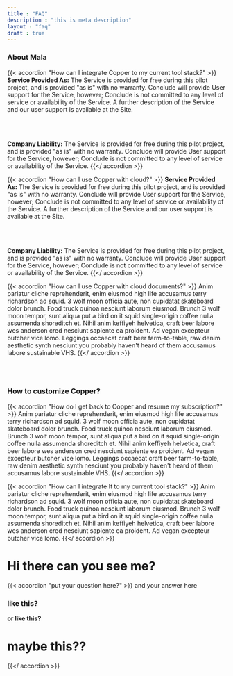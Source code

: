 ```yaml
---
title : "FAQ"
description : "this is meta description"
layout : "faq"
draft : true
---
```


### About Mala

{{< accordion "How can I integrate Copper to my current tool stack?" >}}
**Service Provided As:**
The Service is provided for free during this pilot project, and is provided "as is" with no warranty. Conclude will provide User support for the Service, however; Conclude is not committed to any level of service or availability of the Service. A further description of the Service and our user support is available at the Site.

<br>
<br>

**Company Liability:**
The Service is provided for free during this pilot project, and is provided "as is" with no warranty. Conclude will provide User support for the Service, however; Conclude is not committed to any level of service or availability of the Service.
{{</ accordion >}}

{{< accordion "How can I use Copper with cloud?" >}}
**Service Provided As:**
The Service is provided for free during this pilot project, and is provided "as is" with no warranty. Conclude will provide User support for the Service, however; Conclude is not committed to any level of service or availability of the Service. A further description of the Service and our user support is available at the Site.

<br>
<br>

**Company Liability:**
The Service is provided for free during this pilot project, and is provided "as is" with no warranty. Conclude will provide User support for the Service, however; Conclude is not committed to any level of service or availability of the Service.
{{</ accordion >}}

{{< accordion "How can I use Copper with cloud documents?" >}}
Anim pariatur cliche reprehenderit, enim eiusmod high life accusamus terry richardson ad squid. 3 wolf
moon officia aute, non cupidatat skateboard dolor brunch. Food truck quinoa nesciunt laborum eiusmod.
Brunch 3 wolf moon tempor, sunt aliqua put a bird on it squid single-origin coffee nulla assumenda
shoreditch et. Nihil anim keffiyeh helvetica, craft beer labore wes anderson cred nesciunt sapiente ea
proident. Ad vegan excepteur butcher vice lomo. Leggings occaecat craft beer farm-to-table, raw denim
aesthetic synth nesciunt you probably haven't heard of them accusamus labore sustainable VHS.
{{</ accordion >}}

<br>
<br>

### How to customize Copper?

{{< accordion "How do I get back to Copper and resume my subscription?" >}}
Anim pariatur cliche reprehenderit, enim eiusmod high life accusamus terry richardson ad squid. 3 wolf
moon officia aute, non cupidatat skateboard dolor brunch. Food truck quinoa nesciunt laborum eiusmod.
Brunch 3 wolf moon tempor, sunt aliqua put a bird on it squid single-origin coffee nulla assumenda
shoreditch et. Nihil anim keffiyeh helvetica, craft beer labore wes anderson cred nesciunt sapiente ea
proident. Ad vegan excepteur butcher vice lomo. Leggings occaecat craft beer farm-to-table, raw denim
aesthetic synth nesciunt you probably haven't heard of them accusamus labore sustainable VHS.
{{</ accordion >}}

{{< accordion "How can I integrate It to my current tool stack?" >}}
Anim pariatur cliche reprehenderit, enim eiusmod high life accusamus terry richardson ad squid. 3 wolf
moon officia aute, non cupidatat skateboard dolor brunch. Food truck quinoa nesciunt laborum eiusmod.
Brunch 3 wolf moon tempor, sunt aliqua put a bird on it squid single-origin coffee nulla assumenda
shoreditch et. Nihil anim keffiyeh helvetica, craft beer labore wes anderson cred nesciunt sapiente ea
proident. Ad vegan excepteur butcher vice lomo.
{{</ accordion >}}

# Hi there can you see me? 
{{< accordion "put your question here?" >}}
 and your answer here 
### like this? 
**or like this?**
# maybe this?? 

{{</ accordion >}}
